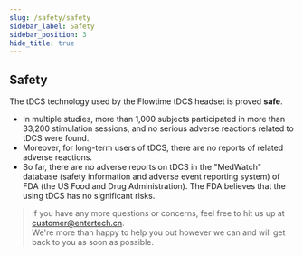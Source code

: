 ```yaml
---
slug: /safety/safety
sidebar_label: Safety
sidebar_position: 3
hide_title: true
---
```


## Safety
The tDCS technology used by the Flowtime tDCS headset is proved **safe**.  

* In multiple studies, more than 1,000 subjects participated in more than 33,200 stimulation sessions, and no serious adverse reactions related to tDCS were found. 
* Moreover, for long-term users of tDCS, there are no reports of related adverse reactions. 
* So far, there are no adverse reports on tDCS in the "MedWatch" database (safety information and adverse event reporting system) of FDA (the US Food and Drug Administration). The FDA believes that the using tDCS has no significant risks.

> If you have any more questions or concerns, feel free to hit us up at customer@entertech.cn.  
> We're more than happy to help you out however we can and will get back to you as soon as possible.